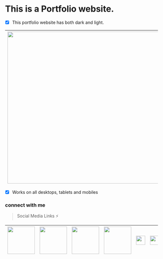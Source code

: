 # This is a Portfolio website.

- [x] This portfolio website has both dark and light.
       
| <img src='https://user-images.githubusercontent.com/33403844/195586495-5c70d3de-e04f-4ef2-89b7-480053cddae1.png' width='500'>|<img src='https://user-images.githubusercontent.com/33403844/195587025-cf491027-cb3f-42d7-b6ca-fda6685ea489.png' width='500'> |
|:---:|--------|

- [x] Works on all desktops, tablets and mobiles



### connect with me
 > Social Media Links ⚡    

|[<img src='https://user-images.githubusercontent.com/33403844/152123929-555a6daf-8ee7-4b60-a713-1d41b2ba7626.png' width='90'>](https://www.facebook.com/sudeshnb)                |[<img src='https://user-images.githubusercontent.com/33403844/152124766-bea2d123-1e58-4664-9be5-10bf90f6fa13.png' width='90'>](https://www.linkedin.com/in/sudesh-nishshanka-bandara-81b1a0175/)                          |[<img src='https://user-images.githubusercontent.com/33403844/152124261-314aa5f5-1661-42fa-a520-4c439f0afe39.png' width='90'>](https://www.youtube.com/channel/UCXooUY2oL_eqGhTaZn-ExSg)                         |[<img src='https://user-images.githubusercontent.com/33403844/152124766-bea2d123-1e58-4664-9be5-10bf90f6fa13.png' width='90'>](https://www.linkedin.com/in/sudesh-nishshanka-bandara-81b1a0175/) |[<img src='https://user-images.githubusercontent.com/33403844/152124834-3c2f22cd-4e90-447c-8ea3-cbc06f5306d2.png' width='30'>](https://mail.google.com/mail/u/0/#inbox?compose=CllgCJvkXFgPlnbqWvNTVVtpCgpgmNpntTSctVHgdqlngkMnbsSVRSRdMRzPQJvZgTNcmLRTdfg) |[<img src='https://user-images.githubusercontent.com/33403844/152126929-ac1f3e58-2403-44e6-8fb3-0b8d84378aba.png' width='30'>](https://play.google.com/store/apps/dev?id=8325933715003989756)           |[<img src='https://user-images.githubusercontent.com/33403844/152129174-df9329aa-62b4-4317-9b4a-b1f1197e1385.png' width='40'>](https://www.fiverr.com/sudeshnb) |
|----------------|-------------------------------|-----------------------------|-------------------------------|-----------------------------|-----------------------------|-----------------------------|
